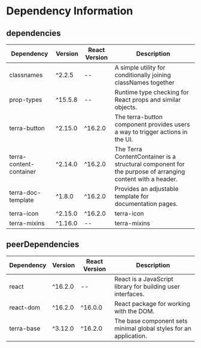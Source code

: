 # Dependency Information

## dependencies
| Dependency | Version | React Version | Description |
|-|-|-|-|
| classnames | ^2.2.5 | -- | A simple utility for conditionally joining classNames together |
| prop-types | ^15.5.8 | -- | Runtime type checking for React props and similar objects. |
| terra-button | ^2.15.0 | ^16.2.0 | The terra-button component provides users a way to trigger actions in the UI. |
| terra-content-container | ^2.14.0 | ^16.2.0 | The Terra ContentContainer is a structural component for the purpose of arranging content with a header. |
| terra-doc-template | ^1.8.0 | ^16.2.0 | Provides an adjustable template for documentation pages. |
| terra-icon | ^2.15.0 | ^16.2.0 | terra-icon |
| terra-mixins | ^1.16.0 | -- | terra-mixins |

## peerDependencies
| Dependency | Version | React Version | Description |
|-|-|-|-|
| react | ^16.2.0 | -- | React is a JavaScript library for building user interfaces. |
| react-dom | ^16.2.0 | ^16.0.0 | React package for working with the DOM. |
| terra-base | ^3.12.0 | ^16.2.0 | The base component sets minimal global styles for an application. |
